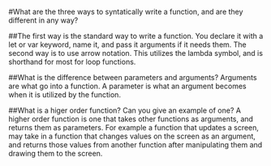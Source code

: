#What are the three ways to syntatically write a function, and are they different in any way?

##The first way is the standard way to write a function. You declare it with a let or var keyword, name it, and pass it arguments if it needs them. The second way is to use arrow notation. This utilizes the lambda symbol, and is shorthand for most for loop functions. 

##What is the difference between parameters and arguments?
Arguments are what go into a function. A parameter is what an argument becomes when it is utilized by the function.

##What is a higer order function? Can you give an example of one?
A higher order function is one that takes other functions as arguments, and returns them as parameters. For example a function that updates a screen, may take in a function that changes values on the screen as an argument, and returns those values from another function after manipulating them and drawing them to the screen.